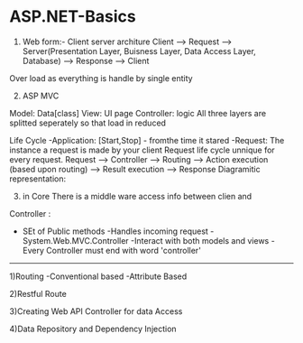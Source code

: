 # ASP.NET-Basics
1) Web form:-
Client server architure
Client --> Request --> Server(Presentation Layer, Buisness Layer, Data Access Layer, Database) --> Response --> Client

Over load   as everything is handle by single entity



2) ASP MVC

Model: Data[class]
View: UI page
Controller: logic
All three layers are splitted seperately so that load in reduced

Life Cycle
-Application: [Start,Stop] - fromthe  time it stared 
-Request: 
	The instance a request is made by your client
	Request life cycle unnique for every request.
	Request --> Controller --> Routing --> Action execution (based upon routing) --> Result execution --> Response
	Diagramitic representation: 

3) in Core 
There is a middle ware access info between clien and

Controller :
- SEt of Public methods
-Handles incoming request
-System.Web.MVC.Controller
-Interact with both models and views
-Every Controller must end with word 'controller'

--------------------------------------------------------------------------------------------------------------------------------------------------

1)Routing
-Conventional based
-Attribute Based

2)Restful Route

3)Creating Web API Controller for data Access

4)Data Repository and Dependency Injection
